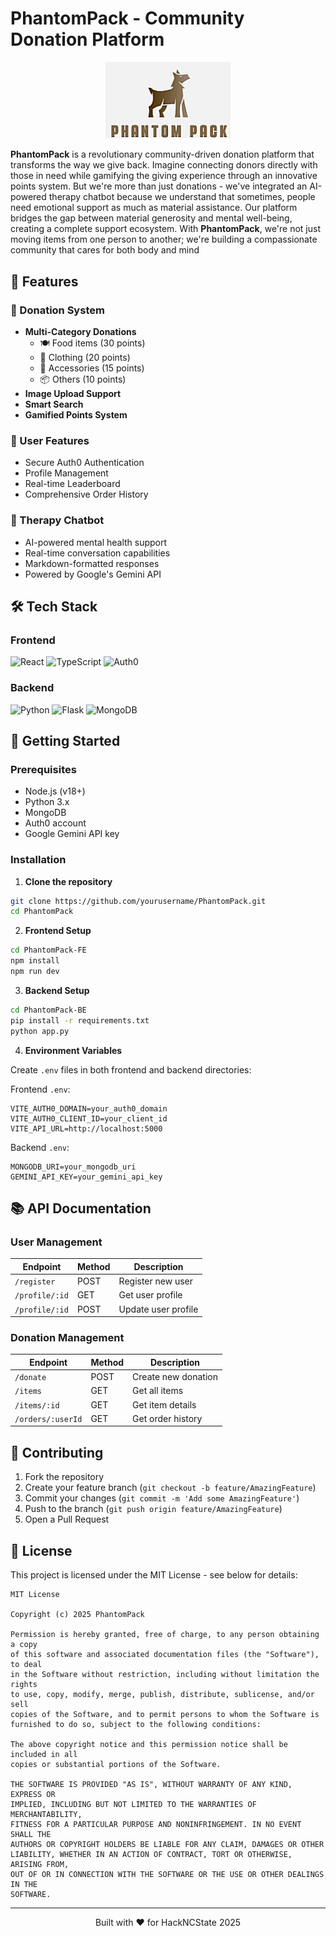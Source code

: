 # PhantomPack - Community Donation Platform

<p align="center">
  <img src="./PhantomPack-FE/public/image.png" alt="PhantomPack Logo" width="200"/>
</p>

**PhantomPack** is a revolutionary community-driven donation platform that transforms the way we give back. Imagine connecting donors directly with those in need while gamifying the giving experience through an innovative points system. But we're more than just donations - we've integrated an AI-powered therapy chatbot because we understand that sometimes, people need emotional support as much as material assistance. Our platform bridges the gap between material generosity and mental well-being, creating a complete support ecosystem. With **PhantomPack**, we're not just moving items from one person to another; we're building a compassionate community that cares for both body and mind

## 🌟 Features

### 🎁 Donation System
- **Multi-Category Donations**
  - 🍽️ Food items (30 points)
  - 👕 Clothing (20 points)
  - 💍 Accessories (15 points)
  - 📦 Others (10 points)
- **Image Upload Support**
- **Smart Search**
- **Gamified Points System**

### 👤 User Features
- Secure Auth0 Authentication
- Profile Management
- Real-time Leaderboard
- Comprehensive Order History

### 🤖 Therapy Chatbot
- AI-powered mental health support
- Real-time conversation capabilities
- Markdown-formatted responses
- Powered by Google's Gemini API

## 🛠️ Tech Stack

### Frontend
![React](https://img.shields.io/badge/React-20232A?style=for-the-badge&logo=react&logoColor=61DAFB)
![TypeScript](https://img.shields.io/badge/TypeScript-007ACC?style=for-the-badge&logo=typescript&logoColor=white)
![Auth0](https://img.shields.io/badge/Auth0-EB5424?style=for-the-badge&logo=auth0&logoColor=white)

### Backend
![Python](https://img.shields.io/badge/Python-FFD43B?style=for-the-badge&logo=python&logoColor=blue)
![Flask](https://img.shields.io/badge/Flask-000000?style=for-the-badge&logo=flask&logoColor=white)
![MongoDB](https://img.shields.io/badge/MongoDB-4EA94B?style=for-the-badge&logo=mongodb&logoColor=white)

## 🚀 Getting Started

### Prerequisites
- Node.js (v18+)
- Python 3.x
- MongoDB
- Auth0 account
- Google Gemini API key

### Installation

1. **Clone the repository**
```bash
git clone https://github.com/yourusername/PhantomPack.git
cd PhantomPack
```

2. **Frontend Setup**
```bash
cd PhantomPack-FE
npm install
npm run dev
```

3. **Backend Setup**
```bash
cd PhantomPack-BE
pip install -r requirements.txt
python app.py
```

4. **Environment Variables**

Create `.env` files in both frontend and backend directories:

Frontend `.env`:
```env
VITE_AUTH0_DOMAIN=your_auth0_domain
VITE_AUTH0_CLIENT_ID=your_client_id
VITE_API_URL=http://localhost:5000
```

Backend `.env`:
```env
MONGODB_URI=your_mongodb_uri
GEMINI_API_KEY=your_gemini_api_key
```

## 📚 API Documentation

### User Management
| Endpoint | Method | Description |
|----------|---------|-------------|
| `/register` | POST | Register new user |
| `/profile/:id` | GET | Get user profile |
| `/profile/:id` | POST | Update user profile |

### Donation Management
| Endpoint | Method | Description |
|----------|---------|-------------|
| `/donate` | POST | Create new donation |
| `/items` | GET | Get all items |
| `/items/:id` | GET | Get item details |
| `/orders/:userId` | GET | Get order history |

## 🤝 Contributing

1. Fork the repository
2. Create your feature branch (`git checkout -b feature/AmazingFeature`)
3. Commit your changes (`git commit -m 'Add some AmazingFeature'`)
4. Push to the branch (`git push origin feature/AmazingFeature`)
5. Open a Pull Request

## 📄 License

This project is licensed under the MIT License - see below for details:

```text
MIT License

Copyright (c) 2025 PhantomPack

Permission is hereby granted, free of charge, to any person obtaining a copy
of this software and associated documentation files (the "Software"), to deal
in the Software without restriction, including without limitation the rights
to use, copy, modify, merge, publish, distribute, sublicense, and/or sell
copies of the Software, and to permit persons to whom the Software is
furnished to do so, subject to the following conditions:

The above copyright notice and this permission notice shall be included in all
copies or substantial portions of the Software.

THE SOFTWARE IS PROVIDED "AS IS", WITHOUT WARRANTY OF ANY KIND, EXPRESS OR
IMPLIED, INCLUDING BUT NOT LIMITED TO THE WARRANTIES OF MERCHANTABILITY,
FITNESS FOR A PARTICULAR PURPOSE AND NONINFRINGEMENT. IN NO EVENT SHALL THE
AUTHORS OR COPYRIGHT HOLDERS BE LIABLE FOR ANY CLAIM, DAMAGES OR OTHER
LIABILITY, WHETHER IN AN ACTION OF CONTRACT, TORT OR OTHERWISE, ARISING FROM,
OUT OF OR IN CONNECTION WITH THE SOFTWARE OR THE USE OR OTHER DEALINGS IN THE
SOFTWARE.
```

---
<p align="center">
  Built with ❤️ for HackNCState 2025
</p>